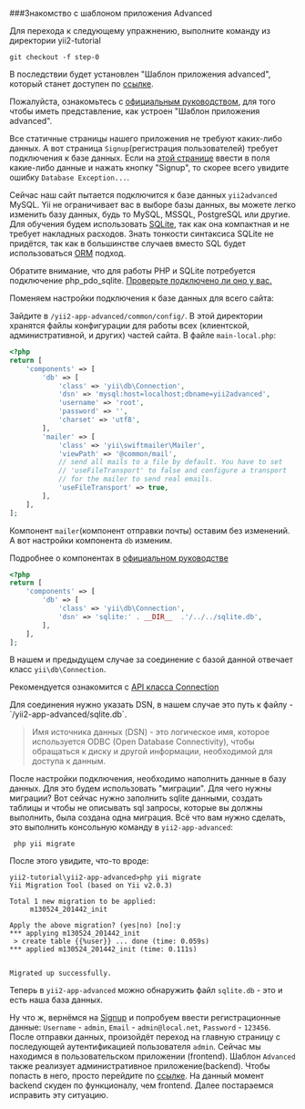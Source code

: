 ###Знакомство с шаблоном приложения Advanced

Для перехода к следующему упражнению, выполните команду из директории yii2-tutorial

```
git checkout -f step-0
```

В последствии будет установлен "Шаблон приложения advanced", который станет доступен по 
<a href="/yii2-app-advanced/frontend/web/" target="_blank">ссылке</a>.

<p class="alert alert-info">
Пожалуйста, ознакомьтесь с <a href="https://github.com/yiisoft/yii2/blob/master/docs/guide-ru/tutorial-advanced-app.md" target="_blank">
официальным руководством</a>, для того чтобы иметь представление, как устроен "Шаблон приложения advanced".
</p>

Все статичные страницы нашего приложения не требуют каких-либо данных. А вот страница `Signup`(регистрация пользователей)
требует подключения к базе данных. Если на <a href="/yii2-app-advanced/frontend/web/index.php?r=site%2Fsignup" target="_blank">
этой странице</a> ввести в поля какие-либо данные и нажать кнопку "Signup", то скорее всего увидите ошибку `Database Exception...`.

Сейчас наш сайт пытается подключится к базе данных `yii2advanced` MySQL. Yii не ограничивает вас в выборе базы данных, вы
можете легко изменить базу данных, будь то MySQL, MSSQL, PostgreSQL или другие. Для обучения будем использовать
<a href="https://ru.wikipedia.org/wiki/SQLite" target="_blank">SQLite</a>, так как она компактная и не требует накладных
расходов. Знать тонкости синтаксиса SQLite не придётся, так как в большинстве случаев вместо SQL будет использоваться
<a href="https://ru.wikipedia.org/wiki/ORM">ORM</a> подход.

<p class="alert alert-warning">Обратите внимание, что для работы PHP и SQLite потребуется подключение php_pdo_sqlite.
<a href="/scripts/helpers/check.php" target="_blank">Проверьте подключено ли оно у вас.</a>
</p>

Поменяем настройки подключения к базе данных для всего сайта:

Зайдите в `/yii2-app-advanced/common/config/`. В этой директории хранятся файлы конфигурации для работы всех 
(клиентской, административной, и других) частей сайта. В файле `main-local.php`:

```php
<?php
return [
    'components' => [
        'db' => [
            'class' => 'yii\db\Connection',
            'dsn' => 'mysql:host=localhost;dbname=yii2advanced',
            'username' => 'root',
            'password' => '',
            'charset' => 'utf8',
        ],
        'mailer' => [
            'class' => 'yii\swiftmailer\Mailer',
            'viewPath' => '@common/mail',
            // send all mails to a file by default. You have to set
            // 'useFileTransport' to false and configure a transport
            // for the mailer to send real emails.
            'useFileTransport' => true,
        ],
    ],
];
```


Компонент `mailer`(компонент отправки почты) оставим без изменений. А вот настройки компонента `db` изменим.

<p class="alert alert-info">Подробнее о компонентах в 
<a href="https://github.com/yiisoft/yii2/blob/master/docs/guide-ru/structure-application-components.md" target="_blank">
официальном руководстве</a>
</p>

```php
<?php
return [
    'components' => [
        'db' => [
            'class' => 'yii\db\Connection',
            'dsn' => 'sqlite:' . __DIR__  .'/../../sqlite.db',
        ],       
    ],
];
```
В нашем и предыдущем случае за соединение с базой данной отвечает класс `yii\db\Connection`.
<p class="alert alert-info">Рекомендуется ознакомится с <a href="http://www.yiiframework.com/doc-2.0/yii-db-connection.html" target="_blank">
API класса Connection</a>
</p>
Для соединения нужно указать DSN, в нашем случае это путь к файлу - `/yii2-app-advanced/sqlite.db`.     

> Имя источника данных (DSN) - это логическое имя, которое используется ODBC (Open Database Connectivity), чтобы 
> обращаться к диску и другой информации, необходимой для доступа к данным.

После настройки подключения, необходимо наполнить данные в базу данных. Для это будем использовать "миграции". 
Для чего нужны миграции? Вот сейчас нужно заполнить sqlite данными, создать таблицы и чтобы не описывать sql запросы, 
которые вы должны выполнить, была создана одна миграция. Всё что вам нужно сделать, это выполнить консольную команду в 
`yii2-app-advanced`:
 
```
 php yii migrate
```
 
После этого увидите, что-то вроде: 
 
```
yii2-tutorial\yii2-app-advanced>php yii migrate
Yii Migration Tool (based on Yii v2.0.3)

Total 1 new migration to be applied:
     m130524_201442_init

Apply the above migration? (yes|no) [no]:y
*** applying m130524_201442_init
 > create table {{%user}} ... done (time: 0.059s)
*** applied m130524_201442_init (time: 0.111s)


Migrated up successfully.
```
 
Теперь в `yii2-app-advanced` можно обнаружить файл `sqlite.db` - это и есть наша база данных.

Ну что ж, вернёмся на <a href="/yii2-app-advanced/frontend/web/index.php?r=site%2Fsignup" target="_blank">Signup</a>
и попробуем ввести регистрационные данные: `Username` - `admin`, `Email` - `admin@local.net`, `Password` - `123456`.
После отправки данных, произойдёт переход на главную страницу с последующей аутентификацией пользователя `admin`. Сейчас 
мы находимся в пользовательском приложении (frontend). Шаблон `Advanced` также реализует административное приложение(backend).
Чтобы попасть в него, просто перейдите по <a href="/yii2-app-advanced/backend/web/" target="_blank">ссылке</a>. 
На данный момент backend скуден по функционалу, чем frontend. Далее постараемся исправить эту ситуацию.